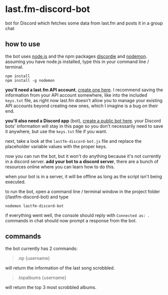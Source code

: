 last.fm-discord-bot
===================

bot for Discord which fetches some data from last.fm and posts it in a group chat

how to use
----------

the bot uses [node.js](nodejs.org) and the npm packages [discordie](https://qeled.github.io/discordie/#/?_k=u2u71j) and [nodemon](https://www.npmjs.com/package/nodemon). 
assuming you have node.js installed, type this in your command line / terminal.

    npm install
    npm install -g nodemon

**you'll need a last.fm API account**, [create one here](http://www.last.fm/api/accounts). 
I recommend saving the information from your API account somewhere, like into the included `keys.txt` file, as right now last.fm doesn't allow you to manage your existing API accounts beyond creating new ones, which I imagine is a bug on their end.

**you'll also need a Discord app** (bot), [create a public bot here](https://discordapp.com/developers/applications/me). your Discord bots' information will stay in this page so you don't necessarily need to save it anywhere, but use the `keys.txt` file if you want. 

next, take a look at the `lastfm-discord-bot.js` file and replace the placeholder variable values with the proper keys. 

now you can run the bot, but it won't do anything because it's not currently in a discord server. **add your bot to a discord server**, there are a bunch of resources online where you can learn how to do this. 

when your bot is in a server, it will be offline as long as the script isn't being executed.

to run the bot, open a command line / terminal window in the project folder (/lastfm-discord-bot) and type 

    nodemon lastfm-discord-bot

if everything went well, the console should reply with `Connected as: `. commands in chat should now prompt a response from the bot.  

commands
--------

the bot currently has 2 commands:

>.np {username}

will return the information of the last song scrobbled.

>.topalbums {username}

will return the top 3 most scrobbled albums.